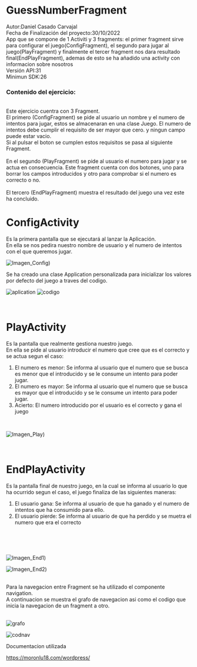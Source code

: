 # GuessNumberFragment

Autor:Daniel Casado Carvajal<br>
Fecha de Finalización del proyecto:30/10/2022<br>
App que se compone de 1 Activiti y 3 fragments: el primer fragment sirve para configurar el juego(ConfigFragment), el segundo para jugar al juego(PlayFragment) y 
finalmente el tercer fragment nos dara resultado final(EndPlayFragment), ademas de esto se ha añadido una activity con informacion sobre nosotros<br>
Versión API:31<br>
Minimun SDK:26<br>
<h3>Contenido del ejercicio:</h3><br>
Este ejercicio cuentra con 3 Fragment.<br>
El primero (ConfigFragment) se pide al usuario un nombre y el numero de intentos para jugar, estos se almacenaran en una clase Juego. El numero de intentos debe cumplir el requisito de ser mayor que cero.
y ningun campo puede estar vacio.<br> Si al pulsar el boton se cumplen estos requisitos se pasa al siguiente Fragment.<br>
<br>
En el segundo (PlayFragment) se pide al usuario el numero para jugar y se actua en consecuencia. Este fragment cuenta con dos botones, uno para borrar los campos introducidos
y otro para comprobar si el numero es correcto o no.<br>
<br>
El tercero (EndPlayFragment) muestra el resultado del juego una vez este ha concluido.<br>

<h1>ConfigActivity</h1>
Es la primera pantalla que se ejecutará al lanzar la Aplicación.</br> En ella se nos pedira nuestro nombre de usuario y el numero de intentos con el que queremos jugar.
<br>

![Imagen_Config](https://github.com/DaniCasado13/GuessNumber/blob/master/app/src/main/res/imagenes/1.JPG))

Se ha creado una clase Application personalizada para inicializar los valores por defecto del juego a traves del codigo.

![aplication](https://user-images.githubusercontent.com/71752283/198864249-61072453-7d38-46f5-a276-b40cf3a84ab2.JPG)
![codigo](https://user-images.githubusercontent.com/71752283/198864322-436c0d7d-d682-439c-8f36-d4436b08bcce.JPG)


<br>
<h1>PlayActivity</h1>
Es la pantalla que realmente gestiona nuestro juego.</br> En ella se pide al usuario introducir el numero que cree que es el correcto y se actua segun el caso:<br>
<ol>
<li> El numero es menor: Se informa al usuario que el numero que se busca es menor que el introducido y se le consume un intento para poder jugar.</li>
<li> El numero es mayor: Se informa al usuario que el numero que se busca es mayor que el introducido y se le consume un intento para poder jugar.</li>
<li> Acierto: El numero introducido por el usuario es el correcto y gana el juego</li>
</ol>
<br>

![Imagen_Play](https://github.com/DaniCasado13/GuessNumber/blob/master/app/src/main/res/imagenes/2.JPG))

<br>
<h1>EndPlayActivity</h1>
Es la pantalla final de nuestro juego, en la cual se informa al usuario lo que ha ocurrido segun el caso, el juego finaliza de las siguientes maneras:
<ol>
<li> El usuario gana: Se informa al usuario de que ha ganado y el numero de intentos que ha consumido para ello.</li>
<li> El usuario pierde: Se informa al usuario de que ha perdido y se muetra el numero que era el correcto</li>

</ol>
<br>
<br>
<br>

![Imagen_End1](https://github.com/DaniCasado13/GuessNumber/blob/master/app/src/main/res/imagenes/3.JPG))

![Imagen_End2](https://github.com/DaniCasado13/GuessNumber/blob/master/app/src/main/res/imagenes/4.JPG))

<br>
Para la navegacion entre Fragment se ha utilizado el componente navigation.<br>
A continuacion se muestra el grafo de navegacion asi como el codigo que inicia la navegacion de un fragment a otro.<br> 
<br>

![grafo](https://user-images.githubusercontent.com/71752283/198864442-760c3f24-4164-4d33-879a-bb56c96fc461.JPG)

![codnav](https://user-images.githubusercontent.com/71752283/198864508-a8cd5eea-1f44-49e1-8e92-490c8122a4d2.JPG)

Documentacion utilizada

https://moronlu18.com/wordpress/
